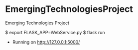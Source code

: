 # EmergingTechnologiesProject
Emerging Technologies Project

$ export FLASK_APP=WebService.py
$ flask run
 * Running on http://127.0.0.1:5000/